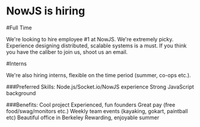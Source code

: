 NowJS is hiring
===============

#Full Time

We're looking to hire employee #1 at NowJS. We're extremely picky. Experience designing distributed, scalable systems is a must. If you think you have the caliber to join us, shoot us an email.

#Interns

We're also hiring interns, flexible on the time period (summer, co-ops etc.).

###Preferred Skills:
Node.js/Socket.io/NowJS experience
Strong JavaScript background

###Benefits:
Cool project
Experienced, fun founders
Great pay (free food/swag/monitors etc.)
Weekly team events (kayaking, gokart, paintball etc)
Beautiful office in Berkeley
Rewarding, enjoyable summer
